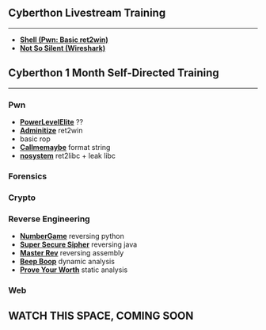 ## Cyberthon Livestream Training
---

- **[Shell (Pwn: Basic ret2win)](https://github.com/caprinux/Cyberthon-Training/tree/main/Livestream%20Training/shell)** 
- **[Not So Silent (Wireshark)](https://github.com/caprinux/Cyberthon-Training/tree/main/Livestream%20Training/Not%20So%20Silent)**

## Cyberthon 1 Month Self-Directed Training
---

### Pwn

- **[PowerLevelElite]()** ??
- **[Adminitize]()** ret2win
- **[]()** basic rop
- **[Callmemaybe]()** format string
- **[nosystem]()** ret2libc + leak libc

### Forensics

### Crypto

### Reverse Engineering
- **[NumberGame]()** reversing python
- **[Super Secure Sipher]()** reversing java
- **[Master Rev]()** reversing assembly
- **[Beep Boop]()** dynamic analysis
- **[Prove Your Worth]()** static analysis 

### Web

## **WATCH THIS SPACE, COMING SOON**

